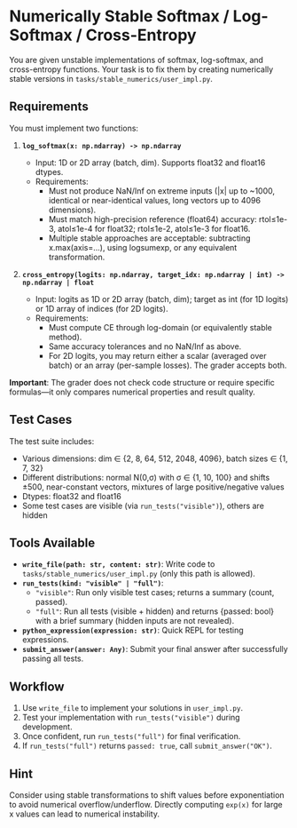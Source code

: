 # Numerically Stable Softmax / Log-Softmax / Cross-Entropy

You are given unstable implementations of softmax, log-softmax, and cross-entropy functions. Your task is to fix them by creating numerically stable versions in `tasks/stable_numerics/user_impl.py`.

## Requirements

You must implement two functions:

1. **`log_softmax(x: np.ndarray) -> np.ndarray`**
   - Input: 1D or 2D array (batch, dim). Supports float32 and float16 dtypes.
   - Requirements:
     - Must not produce NaN/Inf on extreme inputs (|x| up to ~1000, identical or near-identical values, long vectors up to 4096 dimensions).
     - Must match high-precision reference (float64) accuracy: rtol≤1e-3, atol≤1e-4 for float32; rtol≤1e-2, atol≤1e-3 for float16.
     - Multiple stable approaches are acceptable: subtracting x.max(axis=...), using logsumexp, or any equivalent transformation.

2. **`cross_entropy(logits: np.ndarray, target_idx: np.ndarray | int) -> np.ndarray | float`**
   - Input: logits as 1D or 2D array (batch, dim); target as int (for 1D logits) or 1D array of indices (for 2D logits).
   - Requirements:
     - Must compute CE through log-domain (or equivalently stable method).
     - Same accuracy tolerances and no NaN/Inf as above.
     - For 2D logits, you may return either a scalar (averaged over batch) or an array (per-sample losses). The grader accepts both.

**Important**: The grader does not check code structure or require specific formulas—it only compares numerical properties and result quality.

## Test Cases

The test suite includes:
- Various dimensions: dim ∈ {2, 8, 64, 512, 2048, 4096}, batch sizes ∈ {1, 7, 32}
- Different distributions: normal N(0,σ) with σ ∈ {1, 10, 100} and shifts ±500, near-constant vectors, mixtures of large positive/negative values
- Dtypes: float32 and float16
- Some test cases are visible (via `run_tests("visible")`), others are hidden

## Tools Available

- **`write_file(path: str, content: str)`**: Write code to `tasks/stable_numerics/user_impl.py` (only this path is allowed).
- **`run_tests(kind: "visible" | "full")`**: 
  - `"visible"`: Run only visible test cases; returns a summary (count, passed).
  - `"full"`: Run all tests (visible + hidden) and returns {passed: bool} with a brief summary (hidden inputs are not revealed).
- **`python_expression(expression: str)`**: Quick REPL for testing expressions.
- **`submit_answer(answer: Any)`**: Submit your final answer after successfully passing all tests.

## Workflow

1. Use `write_file` to implement your solutions in `user_impl.py`.
2. Test your implementation with `run_tests("visible")` during development.
3. Once confident, run `run_tests("full")` for final verification.
4. If `run_tests("full")` returns `passed: true`, call `submit_answer("OK")`.

## Hint

Consider using stable transformations to shift values before exponentiation to avoid numerical overflow/underflow. Directly computing `exp(x)` for large x values can lead to numerical instability.

